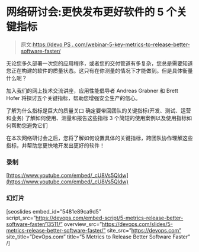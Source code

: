 # 网络研讨会:更快发布更好软件的 5 个关键指标

> 原文:[https://devo PS . com/webinar-5-key-metrics-to-release-better-software-faster/](https://devops.com/webinar-5-key-metrics-to-release-better-software-faster/)

无论您多久部署一次您的应用程序，或者您的交付管道有多复杂，您总是需要知道您正在构建的软件的质量状态。这只有在你测量的情况下才能做到。但是具体衡量什么呢？

加入我们的网上技术交流讲座，应用性能倡导者 Andreas Grabner 和 Brett Hofer 将探讨五个关键指标，帮助您增强安全生产的信心。

了解为什么指标是巨大的质量关口
确定要带回团队的关键指标(开发、测试、运营和业务)
了解如何使用、测量和报告这些指标
3 个简短的使用案例以及使用指标如何帮助您避免它们

在本次网络研讨会之后，您将了解如何设置具体的关键指标，跨团队协作理解这些指标，并帮助您更快地开发出更好的软件！

### **录制**

[https://www.youtube.com/embed/_cU8Vs5Qldw](https://www.youtube.com/embed/_cU8Vs5Qldw)

### **幻灯片**

[seoslides embed_id=”5481e89ca9d5″ script_src=”https://devops.com/embed-script/5-metrics-release-better-software-faster/13511/” overview_src=”https://devops.com/slides/5-metrics-release-better-software-faster/” site_src=”https://devops.com” site_title=”DevOps.com” title=”5 Metrics to Release Better Software Faster” /]